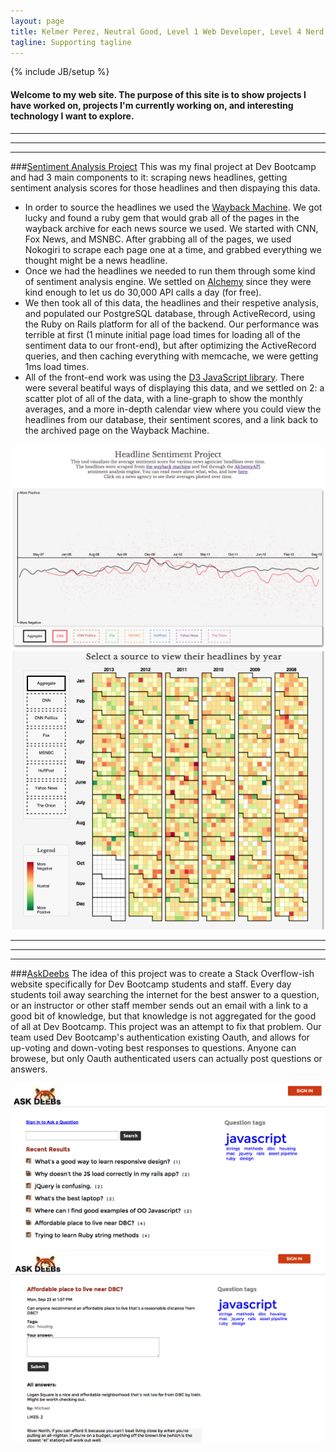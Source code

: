 ```yaml
---
layout: page
title: Kelmer Perez, Neutral Good, Level 1 Web Developer, Level 4 Nerd
tagline: Supporting tagline
---
```

{% include JB/setup %}

#### Welcome to my web site.  The purpose of this site is to show projects I have worked on, projects I'm currently working on, and interesting technology I want to explore.


<!-- 
<ul class="posts">
  {% for post in site.posts %}
    <li><span>{{ post.date | date_to_string }}</span> &raquo; <a href="{{ BASE_PATH }}{{ post.url }}">{{ post.title }}</a></li>
  {% endfor %}
</ul>
 -->

***
***
***


###[Sentiment Analysis Project](http://headlines-and-data.herokuapp.com/)
This was my final project at Dev Bootcamp and had 3 main components to it: scraping news headlines, getting sentiment analysis scores for those headlines and then dispaying this data.

* In order to source the headlines we used the [Wayback Machine](http://archive.org/web/).  We got lucky and found a ruby gem that would grab all of the pages in the wayback archive for each news source we used.  We started with CNN, Fox News, and MSNBC.  After grabbing all of the pages, we used Nokogiri to scrape each page one at a time, and grabbed everything we thought might be a news headline. 
* Once we had the headlines we needed to run them through some kind of sentiment analysis engine.  We settled on [Alchemy](http://www.alchemyapi.com/) since they were kind enough to let us do 30,000 API calls a day (for free).
* We then took all of this data, the headlines and their respetive analysis, and populated our PostgreSQL database, through ActiveRecord, using the Ruby on Rails platform for all of the backend.  Our performance was terrible at first (1 minute initial page load times for loading all of the sentiment data to our front-end), but after optimizing the ActiveRecord queries, and then caching everything with memcache, we were getting 1ms load times.
* All of the front-end work was using the [D3 JavaScript library](http://d3js.org/).  There were several beatiful ways of displaying this data, and we settled on 2: a scatter plot of all of the data, with a line-graph to show the monthly averages, and a more in-depth calendar view where you could view the headlines from our database, their sentiment scores, and a link back to the archived page on the Wayback Machine.

<img src="assets/scatter-plot.png">
<img src="assets/calendar-view.png">

***
***
***

###[AskDeebs](http://askdeebs.herokuapp.com/)
The idea of this project was to create a Stack Overflow-ish website specifically for Dev Bootcamp students and staff.  Every day students toil away searching the internet for the best answer to a question, or an instructor or other staff member sends out an email with a link to a good bit of knowledge, but that knowledge is not aggregated for the good of all at Dev Bootcamp.  This project was an attempt to fix that problem.  Our team used Dev Bootcamp's authentication existing Oauth, and allows for up-voting and down-voting best responses to questions.  Anyone can browese, but only Oauth authenticated users can actually post questions or answers.

<img src="assets/ask-deebs-home.png">
<img src="assets/ask-deebs-question.png">